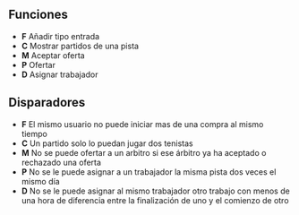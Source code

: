 ## Funciones

* **F** Añadir tipo entrada
* **C** Mostrar partidos de una pista
* **M** Aceptar oferta
* **P** Ofertar
* **D** Asignar trabajador

## Disparadores

* **F** El mismo usuario no puede iniciar mas de una compra al mismo tiempo
* **C** Un partido solo lo puedan jugar dos tenistas
* **M** No se puede ofertar a un arbitro si ese árbitro ya ha aceptado o rechazado una oferta
* **P** No se le puede asignar a un trabajador la misma pista dos veces el mismo día
* **D** No se le puede asignar al mismo trabajador otro trabajo con menos de una hora de diferencia entre la finalización de uno y el comienzo de otro 
